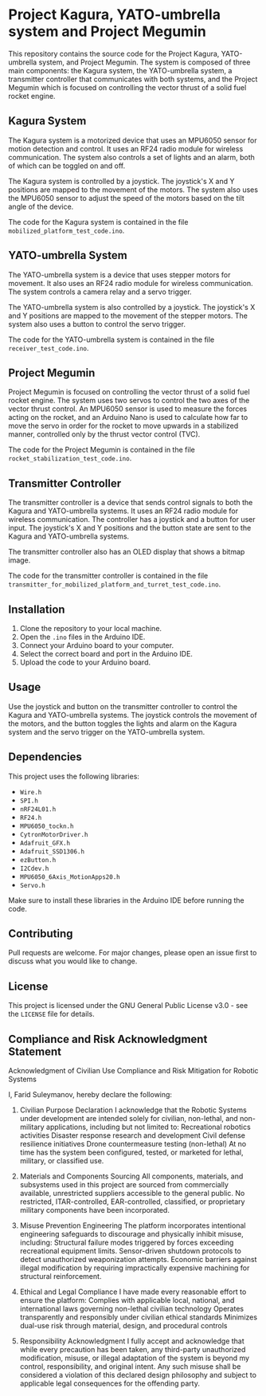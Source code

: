 # Project Kagura, YATO-umbrella system and Project Megumin

This repository contains the source code for the Project Kagura, YATO-umbrella system, and Project Megumin. The system is composed of three main components: the Kagura system, the YATO-umbrella system, a transmitter controller that communicates with both systems, and the Project Megumin which is focused on controlling the vector thrust of a solid fuel rocket engine.

## Kagura System

The Kagura system is a motorized device that uses an MPU6050 sensor for motion detection and control. It uses an RF24 radio module for wireless communication. The system also controls a set of lights and an alarm, both of which can be toggled on and off.

The Kagura system is controlled by a joystick. The joystick's X and Y positions are mapped to the movement of the motors. The system also uses the MPU6050 sensor to adjust the speed of the motors based on the tilt angle of the device.

The code for the Kagura system is contained in the file `mobilized_platform_test_code.ino`.

## YATO-umbrella System

The YATO-umbrella system is a device that uses stepper motors for movement. It also uses an RF24 radio module for wireless communication. The system controls a camera relay and a servo trigger.

The YATO-umbrella system is also controlled by a joystick. The joystick's X and Y positions are mapped to the movement of the stepper motors. The system also uses a button to control the servo trigger.

The code for the YATO-umbrella system is contained in the file `receiver_test_code.ino`.

## Project Megumin

Project Megumin is focused on controlling the vector thrust of a solid fuel rocket engine. The system uses two servos to control the two axes of the vector thrust control. An MPU6050 sensor is used to measure the forces acting on the rocket, and an Arduino Nano is used to calculate how far to move the servo in order for the rocket to move upwards in a stabilized manner, controlled only by the thrust vector control (TVC).

The code for the Project Megumin is contained in the file `rocket_stabilization_test_code.ino`.

## Transmitter Controller

The transmitter controller is a device that sends control signals to both the Kagura and YATO-umbrella systems. It uses an RF24 radio module for wireless communication. The controller has a joystick and a button for user input. The joystick's X and Y positions and the button state are sent to the Kagura and YATO-umbrella systems.

The transmitter controller also has an OLED display that shows a bitmap image.

The code for the transmitter controller is contained in the file `transmitter_for_mobilized_platform_and_turret_test_code.ino`.

## Installation

1. Clone the repository to your local machine.
2. Open the `.ino` files in the Arduino IDE.
3. Connect your Arduino board to your computer.
4. Select the correct board and port in the Arduino IDE.
5. Upload the code to your Arduino board.

## Usage

Use the joystick and button on the transmitter controller to control the Kagura and YATO-umbrella systems. The joystick controls the movement of the motors, and the button toggles the lights and alarm on the Kagura system and the servo trigger on the YATO-umbrella system.

## Dependencies

This project uses the following libraries:

- `Wire.h`
- `SPI.h`
- `nRF24L01.h`
- `RF24.h`
- `MPU6050_tockn.h`
- `CytronMotorDriver.h`
- `Adafruit_GFX.h`
- `Adafruit_SSD1306.h`
- `ezButton.h`
- `I2Cdev.h`
- `MPU6050_6Axis_MotionApps20.h`
- `Servo.h`

Make sure to install these libraries in the Arduino IDE before running the code.

## Contributing

Pull requests are welcome. For major changes, please open an issue first to discuss what you would like to change.

## License

This project is licensed under the GNU General Public License v3.0 - see the `LICENSE` file for details.

##  Compliance and Risk Acknowledgment Statement
Acknowledgment of Civilian Use Compliance and Risk Mitigation for Robotic Systems

I, Farid Suleymanov, hereby declare the following:
1. Civilian Purpose Declaration
I acknowledge that the Robotic Systems under development are intended solely for civilian, non-lethal, and non-military applications, including but not limited to:
Recreational robotics activities
Disaster response research and development
Civil defense resilience initiatives
Drone countermeasure testing (non-lethal)
At no time has the system been configured, tested, or marketed for lethal, military, or classified use.

2. Materials and Components Sourcing
All components, materials, and subsystems used in this project are sourced from commercially available, unrestricted suppliers accessible to the general public.
No restricted, ITAR-controlled, EAR-controlled, classified, or proprietary military components have been incorporated.

3. Misuse Prevention Engineering
The platform incorporates intentional engineering safeguards to discourage and physically inhibit misuse, including:
Structural failure modes triggered by forces exceeding recreational equipment limits.
Sensor-driven shutdown protocols to detect unauthorized weaponization attempts.
Economic barriers against illegal modification by requiring impractically expensive machining for structural reinforcement.

4. Ethical and Legal Compliance
I have made every reasonable effort to ensure the platform:
Complies with applicable local, national, and international laws governing non-lethal civilian technology
Operates transparently and responsibly under civilian ethical standards
Minimizes dual-use risk through material, design, and procedural controls

5. Responsibility Acknowledgment
I fully accept and acknowledge that while every precaution has been taken,
any third-party unauthorized modification, misuse, or illegal adaptation of the system
is beyond my control, responsibility, and original intent.
Any such misuse shall be considered a violation of this declared design philosophy
and subject to applicable legal consequences for the offending party.
